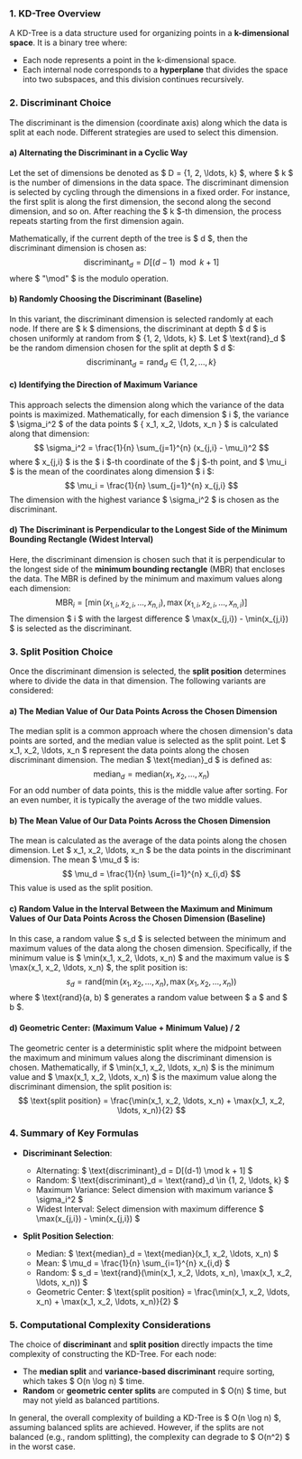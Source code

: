 ### 1. **KD-Tree Overview**

A KD-Tree is a data structure used for organizing points in a **k-dimensional space**. It is a binary tree where:
- Each node represents a point in the k-dimensional space.
- Each internal node corresponds to a **hyperplane** that divides the space into two subspaces, and this division continues recursively.

### 2. **Discriminant Choice**

The discriminant is the dimension (coordinate axis) along which the data is split at each node. Different strategies are used to select this dimension.

#### a) **Alternating the Discriminant in a Cyclic Way**

Let the set of dimensions be denoted as $ D = \{1, 2, \ldots, k\} $, where $ k $ is the number of dimensions in the data space. The discriminant dimension is selected by cycling through the dimensions in a fixed order. For instance, the first split is along the first dimension, the second along the second dimension, and so on. After reaching the $ k $-th dimension, the process repeats starting from the first dimension again.

Mathematically, if the current depth of the tree is $ d $, then the discriminant dimension is chosen as:
$$
\text{discriminant}_d = D[(d-1) \mod k + 1]
$$
where $ "\mod" $ is the modulo operation.

#### b) **Randomly Choosing the Discriminant (Baseline)**

In this variant, the discriminant dimension is selected randomly at each node. If there are $ k $ dimensions, the discriminant at depth $ d $ is chosen uniformly at random from $ \{1, 2, \ldots, k\} $. Let $ \text{rand}_d $ be the random dimension chosen for the split at depth $ d $:
$$
\text{discriminant}_d = \text{rand}_d \in \{1, 2, \ldots, k\}
$$

#### c) **Identifying the Direction of Maximum Variance**

This approach selects the dimension along which the variance of the data points is maximized. Mathematically, for each dimension $ i $, the variance $ \sigma_i^2 $ of the data points $ \{ x_1, x_2, \ldots, x_n \} $ is calculated along that dimension:
$$
\sigma_i^2 = \frac{1}{n} \sum_{j=1}^{n} (x_{j,i} - \mu_i)^2
$$
where $ x_{j,i} $ is the $ i $-th coordinate of the $ j $-th point, and $ \mu_i $ is the mean of the coordinates along dimension $ i $:
$$
\mu_i = \frac{1}{n} \sum_{j=1}^{n} x_{j,i}
$$
The dimension with the highest variance $ \sigma_i^2 $ is chosen as the discriminant.

#### d) **The Discriminant is Perpendicular to the Longest Side of the Minimum Bounding Rectangle (Widest Interval)**

Here, the discriminant dimension is chosen such that it is perpendicular to the longest side of the **minimum bounding rectangle** (MBR) that encloses the data. The MBR is defined by the minimum and maximum values along each dimension:
$$
\text{MBR}_i = [\min(x_{1,i}, x_{2,i}, \ldots, x_{n,i}), \max(x_{1,i}, x_{2,i}, \ldots, x_{n,i})]
$$
The dimension $ i $ with the largest difference $ \max(x_{j,i}) - \min(x_{j,i}) $ is selected as the discriminant.

### 3. **Split Position Choice**

Once the discriminant dimension is selected, the **split position** determines where to divide the data in that dimension. The following variants are considered:

#### a) **The Median Value of Our Data Points Across the Chosen Dimension**

The median split is a common approach where the chosen dimension's data points are sorted, and the median value is selected as the split point. Let $ x_1, x_2, \ldots, x_n $ represent the data points along the chosen discriminant dimension. The median $ \text{median}_d $ is defined as:
$$
\text{median}_d = \text{median}(x_1, x_2, \ldots, x_n)
$$
For an odd number of data points, this is the middle value after sorting. For an even number, it is typically the average of the two middle values.

#### b) **The Mean Value of Our Data Points Across the Chosen Dimension**

The mean is calculated as the average of the data points along the chosen dimension. Let $ x_1, x_2, \ldots, x_n $ be the data points in the discriminant dimension. The mean $ \mu_d $ is:
$$
\mu_d = \frac{1}{n} \sum_{i=1}^{n} x_{i,d}
$$
This value is used as the split position.

#### c) **Random Value in the Interval Between the Maximum and Minimum Values of Our Data Points Across the Chosen Dimension (Baseline)**

In this case, a random value $ s_d $ is selected between the minimum and maximum values of the data along the chosen dimension. Specifically, if the minimum value is $ \min(x_1, x_2, \ldots, x_n) $ and the maximum value is $ \max(x_1, x_2, \ldots, x_n) $, the split position is:
$$
s_d = \text{rand} \left( \min(x_1, x_2, \ldots, x_n), \max(x_1, x_2, \ldots, x_n) \right)
$$
where $ \text{rand}(a, b) $ generates a random value between $ a $ and $ b $.

#### d) **Geometric Center: (Maximum Value + Minimum Value) / 2**

The geometric center is a deterministic split where the midpoint between the maximum and minimum values along the discriminant dimension is chosen. Mathematically, if $ \min(x_1, x_2, \ldots, x_n) $ is the minimum value and $ \max(x_1, x_2, \ldots, x_n) $ is the maximum value along the discriminant dimension, the split position is:
$$
\text{split position} = \frac{\min(x_1, x_2, \ldots, x_n) + \max(x_1, x_2, \ldots, x_n)}{2}
$$

### 4. **Summary of Key Formulas**

- **Discriminant Selection**:
  - Alternating: $ \text{discriminant}_d = D[(d-1) \mod k + 1] $
  - Random: $ \text{discriminant}_d = \text{rand}_d \in \{1, 2, \ldots, k\} $
  - Maximum Variance: Select dimension with maximum variance $ \sigma_i^2 $
  - Widest Interval: Select dimension with maximum difference $ \max(x_{j,i}) - \min(x_{j,i}) $

- **Split Position Selection**:
  - Median: $ \text{median}_d = \text{median}(x_1, x_2, \ldots, x_n) $
  - Mean: $ \mu_d = \frac{1}{n} \sum_{i=1}^{n} x_{i,d} $
  - Random: $ s_d = \text{rand}(\min(x_1, x_2, \ldots, x_n), \max(x_1, x_2, \ldots, x_n)) $
  - Geometric Center: $ \text{split position} = \frac{\min(x_1, x_2, \ldots, x_n) + \max(x_1, x_2, \ldots, x_n)}{2} $

### 5. **Computational Complexity Considerations**

The choice of **discriminant** and **split position** directly impacts the time complexity of constructing the KD-Tree. For each node:
- The **median split** and **variance-based discriminant** require sorting, which takes $ O(n \log n) $ time.
- **Random** or **geometric center splits** are computed in $ O(n) $ time, but may not yield as balanced partitions.

In general, the overall complexity of building a KD-Tree is $ O(n \log n) $, assuming balanced splits are achieved. However, if the splits are not balanced (e.g., random splitting), the complexity can degrade to $ O(n^2) $ in the worst case.